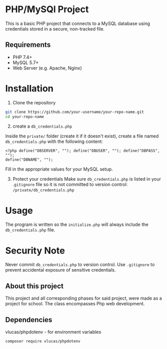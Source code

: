 # PHP/MySQl Project

This is a basic PHP project that connects to a MySQL database using credentials stored in a
secure, non-tracked file.

## Requirements 

* PHP 7.4+
* MySQL 5.7+ 
* Web Server (e.g. Apache, Nginx)

# Installation 

1. Clone the repository 
```sh
git clone https://github.com/your-username/your-repo-name.git
cd your-repo-name
```

2. create a `db_credentials.php`

Inside the `private/` folder (create it if it doesn't exist), create a file named
`db_credentials.php` with the following content:

```
<?php define("DBSERVER", ""); define("DBUSER", ""); define("DBPASS", "");
define("DBNAME", "");
```

Fill in the appropriate values for your MySQL setup.

3. Protect your credentials 
Make sure `db_credentials.php` is listed in your .`gitignore` file so it is not
committed to version control:
`/private/db_credentials.php`

# Usage 

The program is written so the `initialize.php` will always include the
`db_credentials.php` file.

# Security Note

Never commit `db_credentials.php` to version control. Use `.gitignore` to prevent
accidental exposure of sensitive credentials.

## About this project

This project and all corresponding phases for said project, were made as a project for school. The class encompasses Php web development. 


## Dependencies 

vlucas/phpdotenv - for environment variables 

`composer require vlucas/phpdotenv`
